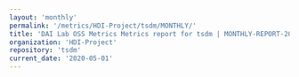 ```yaml
---
layout: 'monthly'
permalink: '/metrics/HDI-Project/tsdm/MONTHLY/'
title: 'DAI Lab OSS Metrics Metrics report for tsdm | MONTHLY-REPORT-2020-05-01'
organization: 'HDI-Project'
repository: 'tsdm'
current_date: '2020-05-01'
---
```

